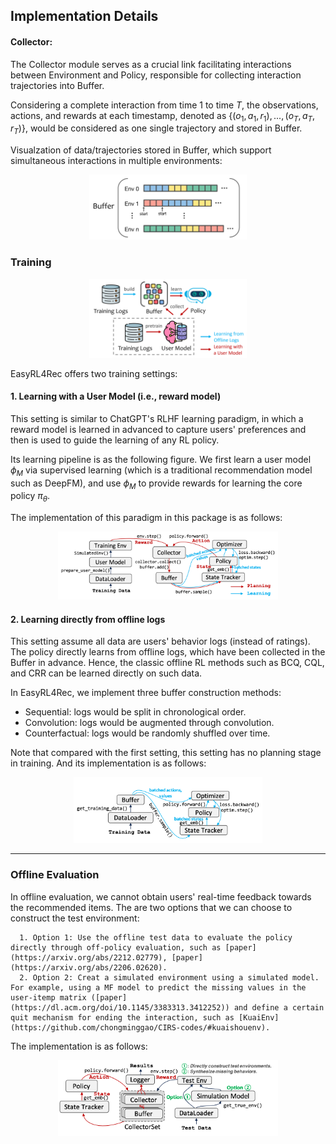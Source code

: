 ## Implementation Details

#### **Collector**:

The Collector module serves as a crucial link facilitating interactions between Environment and Policy, responsible for collecting interaction trajectories into Buffer.

Considering a complete interaction from time $1$ to time $T$,  the observations, actions, and rewards at each timestamp, denoted as  $\{(o_1, a_1, r_1), ..., (o_T, a_T, r_T)\}$, would be considered as one single trajectory and stored in Buffer.

Visualzation of data/trajectories stored in Buffer, which support simultaneous interactions in multiple environments:

<div style="text-align: center;">
<img src="../assets/buffer-2.jpg" alt="buffer-2" width="50%" />
</div>


### Training

<div style="text-align: center;">
<img src="../assets/pipeline-train.jpg" alt="pipeline-train" width="50%" />
</div>


EasyRL4Rec offers two training settings: 

#### 1. Learning with a User Model (i.e., reward model)

This setting is similar to ChatGPT's RLHF learning paradigm, in which a reward model is learned in advanced to capture users' preferences and then is used to guide the learning of any RL policy.

Its learning pipeline is as the following figure. We first learn a user model $\phi_M$ via supervised learning (which is a traditional recommendation model such as DeepFM), and use $\phi_M$ to provide rewards for learning the core policy $\pi_\theta$.

The implementation of this paradigm in this package is as follows:

<div style="text-align: center;">
<img src="../assets/pipeline1.png" alt="pipeline1" width="70%" />
</div>


#### 2. Learning directly from offline logs

This setting assume all data are users' behavior logs (instead of ratings). The policy directly learns from offline logs, which have been collected in the Buffer in advance. 
Hence, the classic offline RL methods such as BCQ, CQL, and CRR can be learned directly on such data. 

In EasyRL4Rec, we implement three buffer construction methods: 

* Sequential: logs would be split in chronological order. 
* Convolution: logs would be augmented through convolution. 
* Counterfactual: logs would be randomly shuffled over time. 

Note that compared with the first setting, this setting has no planning stage in training. And its implementation is as follows:

<div style="text-align: center;">
<img src="../assets/pipeline2.png" alt="pipeline2" width="60%" />
</div>


---

### Offline Evaluation

In offline evaluation, we cannot obtain users' real-time feedback towards the recommended items. The are two options that we can choose to construct the test environment:

      1. Option 1: Use the offline test data to evaluate the policy directly through off-policy evaluation, such as [paper](https://arxiv.org/abs/2212.02779), [paper](https://arxiv.org/abs/2206.02620).
      2. Option 2: Creat a simulated environment using a simulated model. For example, using a MF model to predict the missing values in the user-itemp matrix ([paper](https://dl.acm.org/doi/10.1145/3383313.3412252)) and define a certain quit mechanism for ending the interaction, such as [KuaiEnv](https://github.com/chongminggao/CIRS-codes/#kuaishouenv). 

The implementation is as follows:

<div style="text-align: center;">
<img src="../assets/eval_pipeline.png" alt="eval_pipeline" width="70%" />
</div>




